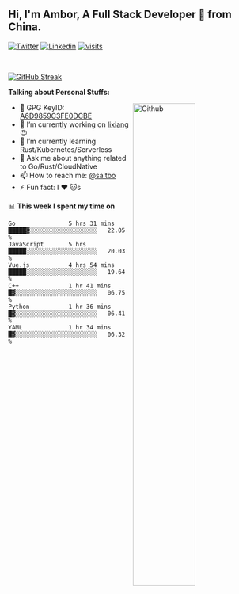 ## Hi, I'm Ambor, A Full Stack Developer 🚀 from China.

[![Twitter](https://img.shields.io/badge/-saltbo-1ca0f1?style=flat&logo=twitter&logoColor=white)](https://twitter.com/rdsaltbo)
[![Linkedin](https://img.shields.io/badge/-saltbo-blue?style=flat&logo=Linkedin&logoColor=white)](https://www.linkedin.com/in/saltbo/)
[![visits](https://visitor.vercel.app/page/saltbo?color=light-green)](https://github.com/saltbo/)

&nbsp;  

[![GitHub Streak](http://github-readme-streak-stats.herokuapp.com?user=saltbo&hide_border=true&date_format=M%20j%5B%2C%20Y%5D)](https://git.io/streak-stats)

**Talking about Personal Stuffs:**
<!-- Any image aligned to the right. Beware the width  -->
<img width="50%" align="right" alt="Github" src="https://raw.githubusercontent.com/saltbo/saltbo/master/images/git-header.svg" />

- 🤘 GPG KeyID: [A6D9859C3FE0DCBE](https://saltbo.cn/pgp_keys.asc)
- 🔭 I’m currently working on [lixiang](https://www.lixiang.com/) :wink:
- 🌱 I’m currently learning Rust/Kubernetes/Serverless
- 💬 Ask me about anything related to Go/Rust/CloudNative
- 📫 How to reach me: [@saltbo](https://t.me/saltbo)
- ⚡ Fun fact: I :heart: :cat:s


📊 **This week I spent my time on**
<!--START_SECTION:waka-->

```text
Go               5 hrs 31 mins   █████▓░░░░░░░░░░░░░░░░░░░   22.05 %
JavaScript       5 hrs           █████░░░░░░░░░░░░░░░░░░░░   20.03 %
Vue.js           4 hrs 54 mins   █████░░░░░░░░░░░░░░░░░░░░   19.64 %
C++              1 hr 41 mins    █▓░░░░░░░░░░░░░░░░░░░░░░░   06.75 %
Python           1 hr 36 mins    █▓░░░░░░░░░░░░░░░░░░░░░░░   06.41 %
YAML             1 hr 34 mins    █▓░░░░░░░░░░░░░░░░░░░░░░░   06.32 %
```

<!--END_SECTION:waka-->
